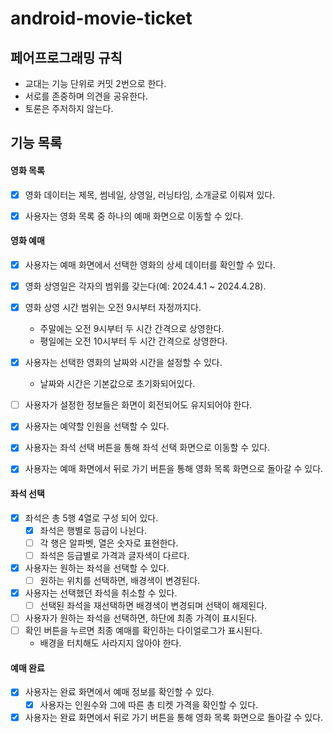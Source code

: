 # android-movie-ticket

## 페어프로그래밍 규칙
* 교대는 기능 단위로 커밋 2번으로 한다.
* 서로를 존중하며 의견을 공유한다.
* 토론은 주저하지 않는다.


## 기능 목록

#### 영화 목록
- [x] 영화 데이터는 제목, 썸네일, 상영일, 러닝타임, 소개글로 이뤄져 있다.
- [x] 사용자는 영화 목록 중 하나의 예매 화면으로 이동할 수 있다.


#### 영화 예매
- [x] 사용자는 예매 화면에서 선택한 영화의 상세 데이터를 확인할 수 있다.
- [x] 영화 상영일은 각자의 범위를 갖는다(예: 2024.4.1 ~ 2024.4.28).
- [x] 영화 상영 시간 범위는 오전 9시부터 자정까지다.
  - 주말에는 오전 9시부터 두 시간 간격으로 상영한다.
  - 평일에는 오전 10시부터 두 시간 간격으로 상영한다.
- [x] 사용자는 선택한 영화의 날짜와 시간을 설정할 수 있다.
  - 날짜와 시간은 기본값으로 초기화되어있다.
- [ ] 사용자가 설정한 정보들은 화면이 회전되어도 유지되어야 한다.
- [x] 사용자는 예약할 인원을 선택할 수 있다.
- [x] 사용자는 좌석 선택 버튼을 통해 좌석 선택 화면으로 이동할 수 있다.
- [x] 사용자는 예매 화면에서 뒤로 가기 버튼을 통해 영화 목록 화면으로 돌아갈 수 있다.


#### 좌석 선택
- [x] 좌석은 총 5행 4열로 구성 되어 있다.
  - [x] 좌석은 행별로 등급이 나뉜다.
  - [ ] 각 행은 알파벳, 열은 숫자로 표현한다.
  - [ ] 좌석은 등급별로 가격과 글자색이 다르다.
- [x] 사용자는 원하는 좌석을 선택할 수 있다.
  - [ ] 원하는 위치를 선택하면, 배경색이 변경된다.
- [x] 사용자는 선택했던 좌석을 취소할 수 있다.
  - [ ] 선택된 좌석을 재선택하면 배경색이 변경되며 선택이 해제된다.
- [ ] 사용자가 원하는 좌석을 선택하면, 하단에 최종 가격이 표시된다.
- [ ] 확인 버튼을 누르면 최종 예매를 확인하는 다이얼로그가 표시된다.
  - 배경을 터치해도 사라지지 않아야 한다.


#### 예매 완료
- [x] 사용자는 완료 화면에서 예매 정보를 확인할 수 있다.
  - [x] 사용자는 인원수와 그에 따른 총 티켓 가격을 확인할 수 있다.
- [x] 사용자는 완료 화면에서 뒤로 가기 버튼을 통해 영화 목록 화면으로 돌아갈 수 있다.
